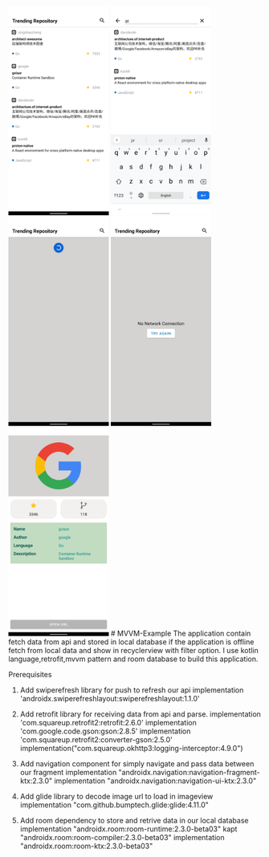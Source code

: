 <img width="200" alt="portfolio_view" src="https://github.com/vignesh2823/MVVM-Example/blob/main/Screenshot/Screenshot_20210430-114123.png">
<img width="200" alt="portfolio_view" src="https://github.com/vignesh2823/MVVM-Example/blob/main/Screenshot/Screenshot_20210430-114133.png">
<img width="200" alt="portfolio_view" src="https://github.com/vignesh2823/MVVM-Example/blob/main/Screenshot/Screenshot_20210430-114143.png">
<img width="200" alt="portfolio_view" src="https://github.com/vignesh2823/MVVM-Example/blob/main/Screenshot/Screenshot_20210430-114152.png">
<img width="200" alt="portfolio_view" src="https://github.com/vignesh2823/MVVM-Example/blob/main/Screenshot/Screenshot_20210430-114634.png">
# MVVM-Example
      The application contain fetch data from api and stored in local database if the application is offline fetch from local data and show in recyclerview with filter option.
   I use kotlin language,retrofit,mvvm pattern and room database to build this application.

Prerequisites
 1. Add swiperefresh library for push to refresh our api
    implementation 'androidx.swiperefreshlayout:swiperefreshlayout:1.1.0'

 2. Add retrofit library for receiving data from api and parse.
    implementation 'com.squareup.retrofit2:retrofit:2.6.0'
    implementation 'com.google.code.gson:gson:2.8.5'
    implementation 'com.squareup.retrofit2:converter-gson:2.5.0'
    implementation("com.squareup.okhttp3:logging-interceptor:4.9.0")

 3. Add navigation component for simply navigate and pass data between our fragment
    implementation "androidx.navigation:navigation-fragment-ktx:2.3.0"
    implementation "androidx.navigation:navigation-ui-ktx:2.3.0"

 4. Add glide library to decode image url to load in imageview
    implementation "com.github.bumptech.glide:glide:4.11.0"

 5. Add room dependency to store and retrive data in our local database
    implementation "androidx.room:room-runtime:2.3.0-beta03"
    kapt "androidx.room:room-compiler:2.3.0-beta03"
    implementation "androidx.room:room-ktx:2.3.0-beta03"
